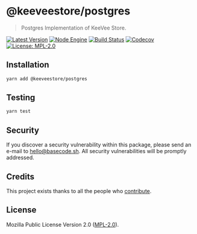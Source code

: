# @keeveestore/postgres

> Postgres Implementation of KeeVee Store.

[![Latest Version](https://badgen.now.sh/npm/v/@keeveestore/postgres)](https://www.npmjs.com/package/@keeveestore/postgres)
[![Node Engine](https://badgen.now.sh/npm/node/@keeveestore/postgres)](https://www.npmjs.com/package/@keeveestore/postgres)
[![Build Status](https://badgen.now.sh/circleci/github/keeveestore/postgres)](https://circleci.com/gh/keeveestore/postgres)
[![Codecov](https://badgen.now.sh/codecov/c/github/keeveestore/postgres)](https://codecov.io/gh/keeveestore/postgres)
[![License: MPL-2.0](https://badgen.now.sh/badge/license/MPL-2.0/green)](https://mozilla.org/MPL/2.0/)

## Installation

```bash
yarn add @keeveestore/postgres
```

## Testing

```bash
yarn test
```

## Security

If you discover a security vulnerability within this package, please send an e-mail to hello@basecode.sh. All security vulnerabilities will be promptly addressed.

## Credits

This project exists thanks to all the people who [contribute](../../contributors).

## License

Mozilla Public License Version 2.0 ([MPL-2.0](./LICENSE)).
